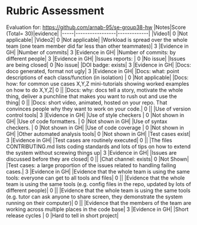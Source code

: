 # Rubric Assessment
Evaluation for: https://github.com/arnab-95/se-group38-hw
|Notes|Score (Total= 30)|evidence|
|-----|-----------------|-------------|
|Video1| 0 |Not applicable|
|Video2| 0 |Not applicable|
|Workload is spread over the whole team (one team member did far less than other teammates)|  3 |Evidence in GH|
|Number of commits|  3 |Evidence in GH|
|Number of commits: by different people|  3  |Evidence in GH|
|Issues reports: |  0  |No issue|
|Issues are being closed|  0 |No issue|
|DOI badge: exists|  3 |Evidence in GH|
|Docs: doco generated, format not ugly|  3 |Evidence in GH|
|Docs: what: point descriptions of each class/function (in isolation) |  0 |Not applicable|
|Docs: how: for common use cases X,Y,Z mini-tutorials showing worked examples on how to do X,Y,Z|  0 ||
|Docs: why: docs tell a story, motivate the whole thing, deliver a punchline that makes you want to rush out and use the thing|  0 ||
|Docs: short video, animated, hosted on your repo. That convinces people why they want to work on your code.| 0  ||
|Use of version control tools|  3  |Evidence in GH|
|Use of style checkers |  0  |Not shown in GH|
|Use of code formatters. |  0  |Not shown in GH|
|Use of syntax checkers. |  0  |Not shown in GH|
|Use of code coverage |  0 |Not shown in GH|
|Other automated analysis tools|  0  |Not shown in GH|
|Test cases exist|  3  |Evidence in GH|
|Test cases are routinely executed| 0  ||
|The files CONTRIBUTING.md lists coding standards and lots of tips on how to extend the system without screwing things up|  3  |Evidence in GH|
|Issues are discussed before they are closed|  0 ||
|Chat channel: exists|  0  |Not Shown|
|Test cases: a large proportion of the issues related to handling failing cases.|  3 |Evidence in GH|
|Evidence that the whole team is using the same tools: everyone can get to all tools and files| 0  ||
|Evidence that the whole team is using the same tools (e.g. config files in the repo, updated by lots of different people)|  0 ||
|Evidence that the whole team is using the same tools (e.g. tutor can ask anyone to share screen, they demonstrate the system running on their computer)| 0  ||
|Evidence that the members of the team are working across multiple places in the code base| 3  |Evidence in GH|
|Short release cycles |  0 |Hard to tell in short project|


